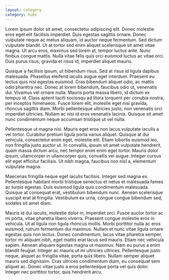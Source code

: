 ```yaml
---
layout: category
category: hubs
---
```


Lorem ipsum dolor sit amet, consectetur adipiscing elit. Donec molestie eros eget elit facilisis imperdiet. Duis egestas sagittis ornare. Donec vulputate neque ac metus aliquam, id auctor neque fermentum. Sed dictum vulputate blandit. Ut at tortor sed enim aliquet scelerisque sit amet vitae magna. Ut arcu eros, maximus sed lorem at, tempor luctus ante. Nunc finibus congue mattis. Nulla vitae felis quis orci euismod luctus ac vitae orci. Duis purus risus, gravida et risus id, imperdiet aliquet mauris.

Quisque a facilisis ipsum, ut bibendum risus. Sed at risus id ligula dapibus malesuada. Phasellus eleifend iaculis augue eget interdum. Praesent eu lectus quis nisl egestas euismod. Cras bibendum aliquet odio, ac mattis odio pharetra nec. Donec at lorem bibendum, faucibus odio ut, venenatis dui. Vivamus vel ornare nulla. Mauris porta massa libero, id dictum ex tempus id. Class aptent taciti sociosqu ad litora torquent per conubia nostra, per inceptos himenaeos. Fusce lorem elit, molestie eget nisi gravida, rhoncus sagittis diam. Morbi pellentesque ultricies justo, non venenatis orci imperdiet ultricies. Nullam ac nisi id eros venenatis lacinia. Quisque sit amet nunc condimentum neque accumsan tristique ut vel nulla.

Pellentesque ut magna nisi. Mauris eget eros non lacus vulputate iaculis a vel tortor. Curabitur pretium ligula porta varius aliquet. Quisque at dui vehicula, consectetur enim eget, molestie elit. Etiam lobortis euismod leo, non fringilla justo auctor ut. In convallis, ipsum sit amet vulputate hendrerit, quam massa dictum arcu, nec tempor enim enim eget tortor. Mauris dolor ipsum, ullamcorper in ullamcorper quis, convallis vel augue. Integer cursus elit eget efficitur facilisis. Ut nibh magna, faucibus non nisl a, elementum vulputate magna.

Maecenas fringilla neque eget iaculis facilisis. Integer sed magna ex. Pellentesque habitant morbi tristique senectus et netus et malesuada fames ac turpis egestas. Duis euismod ligula quis condimentum malesuada. Quisque at consequat erat, vestibulum bibendum nunc. Aenean scelerisque suscipit erat at fringilla. Vestibulum ex urna, congue congue bibendum sed, sodales sit amet diam.

Mauris id dui iaculis, molestie dolor in, imperdiet orci. Fusce auctor tortor ac mi porta, vitae pharetra libero viverra. Praesent congue molestie eros in vehicula. Ut at ligula non ligula rhoncus mollis. Morbi porttitor nulla ac eros euismod, rutrum fermentum dui maximus. Nullam et nunc vitae ligula ornare egestas quis non lectus. Donec condimentum, lacus vitae pharetra semper, tortor mi aliquam nibh, eget mattis erat lacus sed mauris. Etiam nec vehicula sapien. Aenean aliquam egestas magna ut maximus. Nam eu purus a enim blandit feugiat. Integer ac mauris ut mi ultricies ultrices. Pellentesque justo neque, aliquet ac fringilla vitae, porta quis libero. Nullam semper aliquet mauris sed dignissim. Cras ultrices condimentum diam, eu consequat sem aliquet ac. Donec vitae justo a eros pellentesque porta vel quis dolor. Integer nec porttitor tortor, quis hendrerit arcu.
